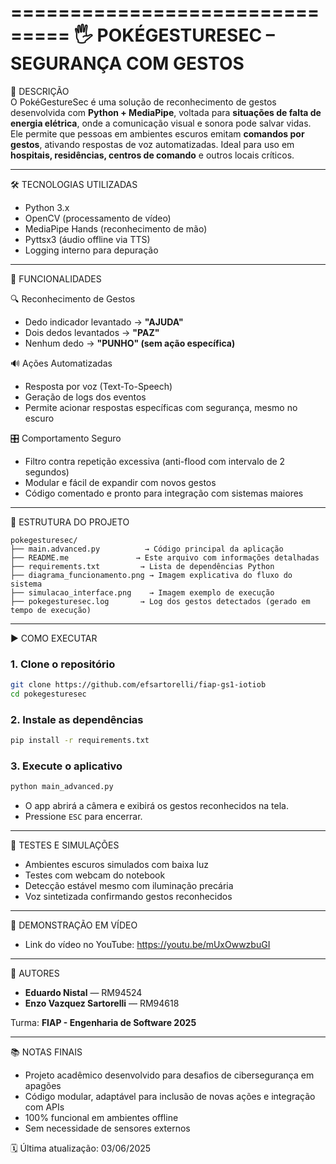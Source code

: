 ===============================
🖐 POKÉGESTURESEC – SEGURANÇA COM GESTOS
===============================

📌 DESCRIÇÃO  
O PokéGestureSec é uma solução de reconhecimento de gestos desenvolvida com **Python + MediaPipe**, voltada para **situações de falta de energia elétrica**, onde a comunicação visual e sonora pode salvar vidas.  
Ele permite que pessoas em ambientes escuros emitam **comandos por gestos**, ativando respostas de voz automatizadas. Ideal para uso em **hospitais, residências, centros de comando** e outros locais críticos.

---

🛠️ TECNOLOGIAS UTILIZADAS

- Python 3.x  
- OpenCV (processamento de vídeo)  
- MediaPipe Hands (reconhecimento de mão)  
- Pyttsx3 (áudio offline via TTS)  
- Logging interno para depuração

---

📱 FUNCIONALIDADES

🔍 Reconhecimento de Gestos  
- Dedo indicador levantado → **"AJUDA"**  
- Dois dedos levantados → **"PAZ"**  
- Nenhum dedo → **"PUNHO" (sem ação específica)**

🔊 Ações Automatizadas  
- Resposta por voz (Text-To-Speech)  
- Geração de logs dos eventos  
- Permite acionar respostas específicas com segurança, mesmo no escuro

🎛️ Comportamento Seguro  
- Filtro contra repetição excessiva (anti-flood com intervalo de 2 segundos)  
- Modular e fácil de expandir com novos gestos  
- Código comentado e pronto para integração com sistemas maiores

---

📂 ESTRUTURA DO PROJETO

```
pokegesturesec/
├── main.advanced.py          → Código principal da aplicação
├── README.me               → Este arquivo com informações detalhadas
├── requirements.txt         → Lista de dependências Python
├── diagrama_funcionamento.png → Imagem explicativa do fluxo do sistema
├── simulacao_interface.png    → Imagem exemplo de execução
├── pokegesturesec.log       → Log dos gestos detectados (gerado em tempo de execução)
```

---

▶️ COMO EXECUTAR

### 1. Clone o repositório

```bash
git clone https://github.com/efsartorelli/fiap-gs1-iotiob
cd pokegesturesec
```

### 2. Instale as dependências

```bash
pip install -r requirements.txt
```

### 3. Execute o aplicativo

```bash
python main_advanced.py
```

- O app abrirá a câmera e exibirá os gestos reconhecidos na tela.
- Pressione `ESC` para encerrar.

---

🧪 TESTES E SIMULAÇÕES

- Ambientes escuros simulados com baixa luz
- Testes com webcam do notebook
- Detecção estável mesmo com iluminação precária
- Voz sintetizada confirmando gestos reconhecidos

---

🎥 DEMONSTRAÇÃO EM VÍDEO

- Link do vídeo no YouTube: https://youtu.be/mUxOwwzbuGI

---

👥 AUTORES

- **Eduardo Nistal** — RM94524 
- **Enzo Vazquez Sartorelli** — RM94618  

Turma: **FIAP - Engenharia de Software 2025**

---

📚 NOTAS FINAIS

- Projeto acadêmico desenvolvido para desafios de cibersegurança em apagões
- Código modular, adaptável para inclusão de novas ações e integração com APIs
- 100% funcional em ambientes offline
- Sem necessidade de sensores externos

🗓️ Última atualização: 03/06/2025
